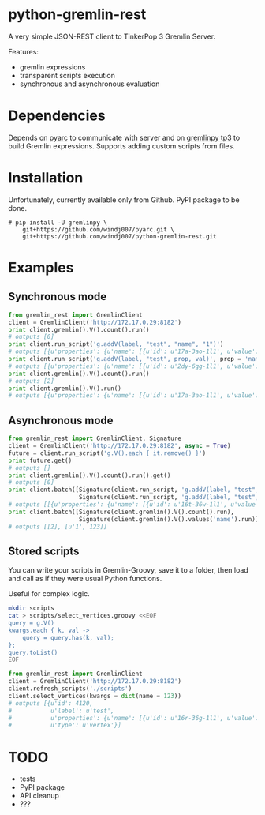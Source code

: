 # python-gremlin-rest
A very simple JSON-REST client to TinkerPop 3 Gremlin Server.

Features:
* gremlin expressions
* transparent scripts execution
* synchronous and asynchronous evaluation


# Dependencies
Depends on [pyarc](https://github.com/windj007/pyarc) to communicate with server and on [gremlinpy tp3](https://github.com/emehrkay/gremlinpy/tree/tp3) to build Gremlin expressions. Supports adding custom scripts from files.

# Installation
Unfortunately, currently available only from Github. PyPI package to be done.

    # pip install -U gremlinpy \
        git+https://github.com/windj007/pyarc.git \
        git+https://github.com/windj007/python-gremlin-rest.git

# Examples
## Synchronous mode
```python
from gremlin_rest import GremlinClient
client = GremlinClient('http://172.17.0.29:8182')
print client.gremlin().V().count().run()
# outputs [0]
print client.run_script('g.addV(label, "test", "name", "1")')
# outputs [{u'properties': {u'name': [{u'id': u'17a-3ao-1l1', u'value': u'1'}]}, u'type': u'vertex', u'id': 4272, u'label': u'test'}]
print client.run_script('g.addV(label, "test", prop, val)', prop = 'name', val = 123) 
# outputs [{u'properties': {u'name': [{u'id': u'2dy-6gg-1l1', u'value': 123}]}, u'type': u'vertex', u'id': 8368, u'label': u'test'}]
print client.gremlin().V().count().run()
# outputs [2]
print client.gremlin().V().run()
# outputs [{u'properties': {u'name': [{u'id': u'17a-3ao-1l1', u'value': u'1'}]}, u'type': u'vertex', u'id': 4272, u'label': u'test'}, {u'properties': {u'name': [{u'id': u'2dy-6gg-1l1', u'value': 123}]}, u'type': u'vertex', u'id': 8368, u'label': u'test'}]
```

## Asynchronous mode
```python
from gremlin_rest import GremlinClient, Signature
client = GremlinClient('http://172.17.0.29:8182', async = True)
future = client.run_script('g.V().each { it.remove() }')
print future.get()
# outputs []
print client.gremlin().V().count().run().get()
# outputs [0]
print client.batch([Signature(client.run_script, 'g.addV(label, "test", "name", "1")'),
                    Signature(client.run_script, 'g.addV(label, "test", prop, val)', prop = 'name', val = 123)])
# outputs [[{u'properties': {u'name': [{u'id': u'16t-36w-1l1', u'value': u'1'}]}, u'type': u'vertex', u'id': 4136, u'label': u'test'}], [{u'properties': {u'name': [{u'id': u'16r-36g-1l1', u'value': 123}]}, u'type': u'vertex', u'id': 4120, u'label': u'test'}]]
print client.batch([Signature(client.gremlin().V().count().run),
                    Signature(client.gremlin().V().values('name').run)])
# outputs [[2], [u'1', 123]]
```

## Stored scripts
You can write your scripts in Gremlin-Groovy, save it to a folder, then load and call as if they were usual Python functions.

Useful for complex logic.
```bash
mkdir scripts
cat > scripts/select_vertices.groovy <<EOF
query = g.V()
kwargs.each { k, val ->
    query = query.has(k, val);
};
query.toList()
EOF
```
```python
from gremlin_rest import GremlinClient
client = GremlinClient('http://172.17.0.29:8182')
client.refresh_scripts('./scripts')
client.select_vertices(kwargs = dict(name = 123))
# outputs [{u'id': 4120,
#           u'label': u'test',
#           u'properties': {u'name': [{u'id': u'16r-36g-1l1', u'value': 123}]},
#           u'type': u'vertex'}]
```
# TODO
* tests
* PyPI package
* API cleanup
* ???
